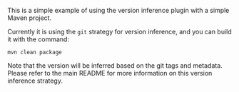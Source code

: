 This is a simple example of using the version inference plugin with a simple 
Maven project.

Currently it is using the `git` strategy for version inference, and you can
build it with the command:

    mvn clean package
    
Note that the version will be inferred based on the git tags and metadata.
Please refer to the main README for more information on this version inference
strategy.

